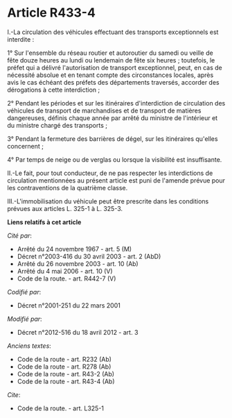 # Article R433-4

I.-La circulation des véhicules effectuant des transports exceptionnels est interdite : 

1° Sur l'ensemble du réseau routier et autoroutier du samedi ou veille de fête douze heures au lundi ou lendemain de fête six
heures ; toutefois, le préfet qui a délivré l'autorisation de transport exceptionnel, peut, en cas de nécessité absolue et en
tenant compte des circonstances locales, après avis le cas échéant des préfets des départements traversés, accorder des
dérogations à cette interdiction ; 

2° Pendant les périodes et sur les itinéraires d'interdiction de circulation des véhicules de transport de marchandises et de
transport de matières dangereuses, définis chaque année par arrêté du ministre de l'intérieur et du ministre chargé des
transports ; 

3° Pendant la fermeture des barrières de dégel, sur les itinéraires qu'elles concernent ; 

4° Par temps de neige ou de verglas ou lorsque la visibilité est insuffisante. 

II.-Le fait, pour tout conducteur, de ne pas respecter les interdictions de circulation mentionnées au présent article est
puni de l'amende prévue pour les contraventions de la quatrième classe. 

III.-L'immobilisation du véhicule peut être prescrite dans les conditions prévues aux articles L. 325-1 à L. 325-3.

**Liens relatifs à cet article**

_Cité par_:

  - Arrêté du 24 novembre 1967 - art. 5 (M)
  - Décret n°2003-416 du 30 avril 2003 - art. 2 (AbD)
  - Arrêté du 26 novembre 2003 - art. 10 (Ab)
  - Arrêté du 4 mai 2006 - art. 10 (V)
  - Code de la route. - art. R442-7 (V)

_Codifié par_:

  - Décret n°2001-251 du 22 mars 2001

_Modifié par_:

  - Décret n°2012-516 du 18 avril 2012 - art. 3

_Anciens textes_:

  - Code de la route - art. R232 (Ab)
  - Code de la route - art. R278 (Ab)
  - Code de la route - art. R43-2 (Ab)
  - Code de la route - art. R43-4 (Ab)

_Cite_:

  - Code de la route. - art. L325-1
